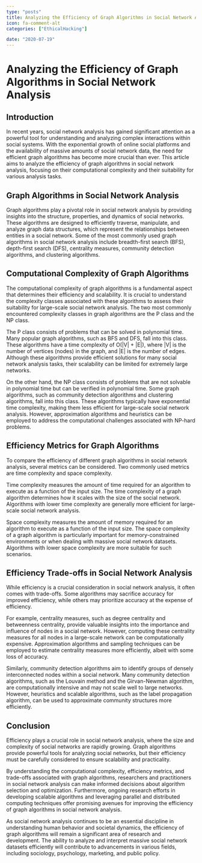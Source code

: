 ```yaml
---
type: "posts"
title: Analyzing the Efficiency of Graph Algorithms in Social Network Analysis
icon: fa-comment-alt
categories: ["EthicalHacking"]

date: "2020-07-19"
---
```




# Analyzing the Efficiency of Graph Algorithms in Social Network Analysis

## Introduction

In recent years, social network analysis has gained significant attention as a powerful tool for understanding and analyzing complex interactions within social systems. With the exponential growth of online social platforms and the availability of massive amounts of social network data, the need for efficient graph algorithms has become more crucial than ever. This article aims to analyze the efficiency of graph algorithms in social network analysis, focusing on their computational complexity and their suitability for various analysis tasks.

## Graph Algorithms in Social Network Analysis

Graph algorithms play a pivotal role in social network analysis by providing insights into the structure, properties, and dynamics of social networks. These algorithms are designed to efficiently traverse, manipulate, and analyze graph data structures, which represent the relationships between entities in a social network. Some of the most commonly used graph algorithms in social network analysis include breadth-first search (BFS), depth-first search (DFS), centrality measures, community detection algorithms, and clustering algorithms.

## Computational Complexity of Graph Algorithms

The computational complexity of graph algorithms is a fundamental aspect that determines their efficiency and scalability. It is crucial to understand the complexity classes associated with these algorithms to assess their suitability for large-scale social network analysis. The two most commonly encountered complexity classes in graph algorithms are the P class and the NP class.

The P class consists of problems that can be solved in polynomial time. Many popular graph algorithms, such as BFS and DFS, fall into this class. These algorithms have a time complexity of O(|V| + |E|), where |V| is the number of vertices (nodes) in the graph, and |E| is the number of edges. Although these algorithms provide efficient solutions for many social network analysis tasks, their scalability can be limited for extremely large networks.

On the other hand, the NP class consists of problems that are not solvable in polynomial time but can be verified in polynomial time. Some graph algorithms, such as community detection algorithms and clustering algorithms, fall into this class. These algorithms typically have exponential time complexity, making them less efficient for large-scale social network analysis. However, approximation algorithms and heuristics can be employed to address the computational challenges associated with NP-hard problems.

## Efficiency Metrics for Graph Algorithms

To compare the efficiency of different graph algorithms in social network analysis, several metrics can be considered. Two commonly used metrics are time complexity and space complexity.

Time complexity measures the amount of time required for an algorithm to execute as a function of the input size. The time complexity of a graph algorithm determines how it scales with the size of the social network. Algorithms with lower time complexity are generally more efficient for large-scale social network analysis.

Space complexity measures the amount of memory required for an algorithm to execute as a function of the input size. The space complexity of a graph algorithm is particularly important for memory-constrained environments or when dealing with massive social network datasets. Algorithms with lower space complexity are more suitable for such scenarios.

## Efficiency Trade-offs in Social Network Analysis

While efficiency is a crucial consideration in social network analysis, it often comes with trade-offs. Some algorithms may sacrifice accuracy for improved efficiency, while others may prioritize accuracy at the expense of efficiency.

For example, centrality measures, such as degree centrality and betweenness centrality, provide valuable insights into the importance and influence of nodes in a social network. However, computing these centrality measures for all nodes in a large-scale network can be computationally expensive. Approximation algorithms and sampling techniques can be employed to estimate centrality measures more efficiently, albeit with some loss of accuracy.

Similarly, community detection algorithms aim to identify groups of densely interconnected nodes within a social network. Many community detection algorithms, such as the Louvain method and the Girvan-Newman algorithm, are computationally intensive and may not scale well to large networks. However, heuristics and scalable algorithms, such as the label propagation algorithm, can be used to approximate community structures more efficiently.

## Conclusion

Efficiency plays a crucial role in social network analysis, where the size and complexity of social networks are rapidly growing. Graph algorithms provide powerful tools for analyzing social networks, but their efficiency must be carefully considered to ensure scalability and practicality.

By understanding the computational complexity, efficiency metrics, and trade-offs associated with graph algorithms, researchers and practitioners in social network analysis can make informed decisions about algorithm selection and optimization. Furthermore, ongoing research efforts in developing scalable algorithms and leveraging parallel and distributed computing techniques offer promising avenues for improving the efficiency of graph algorithms in social network analysis.

As social network analysis continues to be an essential discipline in understanding human behavior and societal dynamics, the efficiency of graph algorithms will remain a significant area of research and development. The ability to analyze and interpret massive social network datasets efficiently will contribute to advancements in various fields, including sociology, psychology, marketing, and public policy.